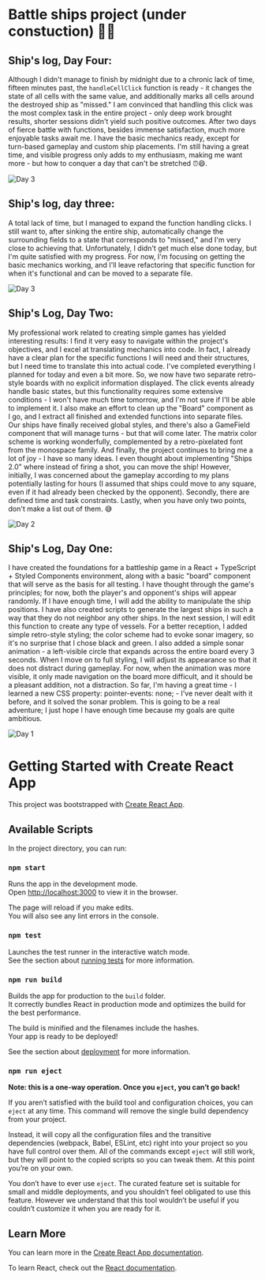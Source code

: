 # Battle ships project (under constuction) 🚧⚓

## Ship's log, Day Four:
Although I didn't manage to finish by midnight due to a chronic lack of time, fifteen minutes past, the `handleCellClick` function is ready - it changes the state of all cells with the same value, and additionally marks all cells around the destroyed ship as "missed." I am convinced that handling this click was the most complex task in the entire project - only deep work brought results, shorter sessions didn't yield such positive outcomes. After two days of fierce battle with functions, besides immense satisfaction, much more enjoyable tasks await me. I have the basic mechanics ready, except for turn-based gameplay and custom ship placements. I'm still having a great time, and visible progress only adds to my enthusiasm, making me want more - but how to conquer a day that can't be stretched ⏰😄.

![Day 3]("./../public/Screenshot_4.png)
## Ship's log, day three:
A total lack of time, but I managed to expand the function handling clicks. I still want to, after sinking the entire ship, automatically change the surrounding fields to a state that corresponds to "missed," and I'm very close to achieving that. Unfortunately, I didn't get much else done today, but I'm quite satisfied with my progress. For now, I'm focusing on getting the basic mechanics working, and I'll leave refactoring that specific function for when it's functional and can be moved to a separate file.

![Day 3]("./../public/Screenshot_3.png)
## Ship's Log, Day Two:
My professional work related to creating simple games has yielded interesting results: I find it very easy to navigate within the project's objectives, and I excel at translating mechanics into code. In fact, I already have a clear plan for the specific functions I will need and their structures, but I need time to translate this into actual code. I've completed everything I planned for today and even a bit more. So, we now have two separate retro-style boards with no explicit information displayed. The click events already handle basic states, but this functionality requires some extensive conditions - I won't have much time tomorrow, and I'm not sure if I'll be able to implement it. I also make an effort to clean up the "Board" component as I go, and I extract all finished and extended functions into separate files. Our ships have finally received global styles, and there's also a GameField component that will manage turns - but that will come later. The matrix color scheme is working wonderfully, complemented by a retro-pixelated font from the monospace family. And finally, the project continues to bring me a lot of joy - I have so many ideas. I even thought about implementing "Ships 2.0" where instead of firing a shot, you can move the ship! However, initially, I was concerned about the gameplay according to my plans potentially lasting for hours (I assumed that ships could move to any square, even if it had already been checked by the opponent). Secondly, there are defined time and task constraints. Lastly, when you have only two points, don't make a list out of them. 😅

![Day 2]("./../public/Screenshot_2.png)
## Ship's Log, Day One:
I have created the foundations for a battleship game in a React + TypeScript + Styled Components environment, along with a basic "board" component that will serve as the basis for all testing. I have thought through the game's principles; for now, both the player's and opponent's ships will appear randomly. If I have enough time, I will add the ability to manipulate the ship positions. I have also created scripts to generate the largest ships in such a way that they do not neighbor any other ships. In the next session, I will edit this function to create any type of vessels. For a better reception, I added simple retro-style styling; the color scheme had to evoke sonar imagery, so it's no surprise that I chose black and green. I also added a simple sonar animation - a left-visible circle that expands across the entire board every 3 seconds. When I move on to full styling, I will adjust its appearance so that it does not distract during gameplay. For now, when the animation was more visible, it only made navigation on the board more difficult, and it should be a pleasant addition, not a distraction. So far, I'm having a great time - I learned a new CSS property: pointer-events: none; - I've never dealt with it before, and it solved the sonar problem. This is going to be a real adventure; I just hope I have enough time because my goals are quite ambitious.

![Day 1]("./../public/Screenshot_1.png)
# Getting Started with Create React App

This project was bootstrapped with [Create React App](https://github.com/facebook/create-react-app).

## Available Scripts

In the project directory, you can run:

### `npm start`

Runs the app in the development mode.\
Open [http://localhost:3000](http://localhost:3000) to view it in the browser.

The page will reload if you make edits.\
You will also see any lint errors in the console.

### `npm test`

Launches the test runner in the interactive watch mode.\
See the section about [running tests](https://facebook.github.io/create-react-app/docs/running-tests) for more information.

### `npm run build`

Builds the app for production to the `build` folder.\
It correctly bundles React in production mode and optimizes the build for the best performance.

The build is minified and the filenames include the hashes.\
Your app is ready to be deployed!

See the section about [deployment](https://facebook.github.io/create-react-app/docs/deployment) for more information.

### `npm run eject`

**Note: this is a one-way operation. Once you `eject`, you can’t go back!**

If you aren’t satisfied with the build tool and configuration choices, you can `eject` at any time. This command will remove the single build dependency from your project.

Instead, it will copy all the configuration files and the transitive dependencies (webpack, Babel, ESLint, etc) right into your project so you have full control over them. All of the commands except `eject` will still work, but they will point to the copied scripts so you can tweak them. At this point you’re on your own.

You don’t have to ever use `eject`. The curated feature set is suitable for small and middle deployments, and you shouldn’t feel obligated to use this feature. However we understand that this tool wouldn’t be useful if you couldn’t customize it when you are ready for it.

## Learn More

You can learn more in the [Create React App documentation](https://facebook.github.io/create-react-app/docs/getting-started).

To learn React, check out the [React documentation](https://reactjs.org/).
